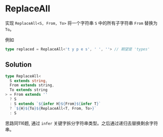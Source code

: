 # ReplaceAll

实现 `ReplaceAll<S, From, To>` 将一个字符串 `S` 中的所有子字符串 `From` 替换为 `To`。

例如

```ts
type replaced = ReplaceAll<'t y p e s', ' ', ''> // 期望是 'types'
```

## Solution

```ts
type ReplaceAll<
  S extends string,
  From extends string,
  To extends string
> = From extends ''
  ? S
  : S extends `${infer H}${From}${infer T}`
  ? `${H}${To}${ReplaceAll<T, From, To>}`
  : S
```

思路同116题, 通过 `infer` 关键字拆分字符串类型。之后通过递归去替换剩余字符串。
